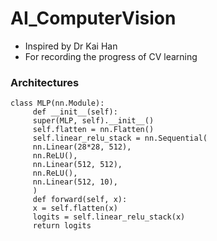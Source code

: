 # AI_ComputerVision

- Inspired by Dr Kai Han
- For recording the progress of CV learning

### Architectures
	class MLP(nn.Module):
		 def __init__(self):
		 super(MLP, self).__init__()
		 self.flatten = nn.Flatten()
		 self.linear_relu_stack = nn.Sequential(
		 nn.Linear(28*28, 512),
		 nn.ReLU(),
		 nn.Linear(512, 512),
		 nn.ReLU(),
		 nn.Linear(512, 10),
		 )
		 def forward(self, x):
		 x = self.flatten(x)
		 logits = self.linear_relu_stack(x)
		 return logits
			
		
		
		
		
		
		
		
		
		
		
		
		
